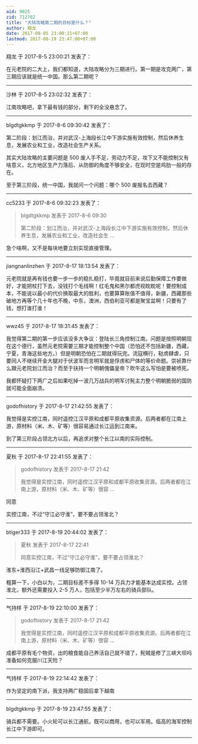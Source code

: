 ```yaml
---
aid: 9025
zid: 712702
title: "大陆攻略第二期的目标是什么？"
author: 翔龙
date: 2017-08-05 23:00:21+07:00
lastmod: 2017-08-19 23:47:00+07:00
---
```


翔龙 于 2017-8-5 23:00:21 发表了：

在元老院的二大上，我们都知道，大陆攻略分为三期进行。第一期是攻克两广，第三期应该就是统一中国。那么第二期呢？

---

沙林 于 2017-8-5 23:02:32 发表了：

江南攻略吧，拿下最有钱的部分，剩下的全没悬念了。

---

blgdtgkkmp 于 2017-8-6 09:30:42 发表了：

第二阶段：划江而治，并对武汉-上海段长江中下游实施有效控制，然后休养生息，发展农业和工业，改造社会生产关系。

其实大陆攻略的主要问题是 500 废人手不足，劳动力不足，攻下又不能控制又有啥意义，北方地区生产力落后、从防御的角度不够安全，在现时空是鸡肋一般的存在。

至于第三阶段，统一中国，我就问一个问题：哪个 500 废报名去西藏？

---

cc5233 于 2017-8-6 09:32:23 发表了：

> blgdtgkkmp 发表于 2017-8-6 09:30
>
> 第二阶段：划江而治，并对武汉-上海段长江中下游实施有效控制，然后休养生息，发展农业和工业，改造社会生 ...

急个啥啊，又不是每块地要立刻实现直接管理。

---

jiangnanlinzhen 于 2017-8-17 18:13:54 发表了：

元老院就是再有钱也要一步一步的稳扎稳打，毕竟就目前来说后勤保障工作要做好，才能把杖打下去，没钱打个毛线啊！红毛鬼和黑尔都虎视眈眈呢！要控制成本，不能说以最小的代价换取最大的胜利，也要算算账值不值得，新疆，西藏那些破地方再等个几十年也不晚，中东，澳洲，西伯利亚可都是聚宝盆啊！只要有了钱，想打谁打谁！

---

wwz45 于 2017-8-17 18:31:45 发表了：

我觉得第二期的第一步应该没多大争议：登陆长三角控制江南。问题是按照明朝现在这个德行，虽然元老院需要三期才能控制整个中国（恐怕还不包括新疆，西藏，宁夏，青海这些地方。）但是明朝恐怕在二期就得玩完。流寇横行，鞑虏肆虐，只要同人不继续开金大腿对于伏波军而言明军就是俘虏和尸体的等价命题。崇祯靠什么跟元老院划江而治？而至于扶持一个明朝傀儡皇帝？吹牛这么写怕是要被喷死。

我都怀疑打下两广之后如果吃掉一波几万战兵的明军讨髡主力整个明朝脆弱的国防就可能全面崩溃。

---

godofhistory 于 2017-8-17 21:42:55 发表了：

我觉得是实控江南，同时遥控江汉平原和成都平原收集资源。后两者都在江南上游，原材料（米、木、矿等）很容易通过长江运到江南来。

到了第三阶段占领北方以后，再追求对整个长江以南的实际控制。

---

夏秋 于 2017-8-17 22:41:55 发表了：

> godofhistory 发表于 2017-8-17 21:42
>
> 我觉得是实控江南，同时遥控江汉平原和成都平原收集资源。后两者都在江南上游，原材料（米、木、矿等）很容 ...

同意

实控江南，不过“守江必守淮”，要不要占领淮北？

---

btiger333 于 2017-8-19 20:44:02 发表了：

> 夏秋 发表于 2017-8-17 22:41
>
> 同意实控江南，不过“守江必守淮”，要不要占领淮北？

淮东+淮西沿江+武昌一线足够防御江南了。

粗算一下，小白以为，二期目标差不多得 10-14 万兵力才能基本达成实控。占领淮北，额外还需要投入 2-5 万人，包括至少半万左右的骑兵部队。

---

气持样 于 2017-8-19 22:10:00 发表了：

> godofhistory 发表于 2017-8-17 21:42
>
> 我觉得是实控江南，同时遥控江汉平原和成都平原收集资源。后两者都在江南上游，原材料（米、木、矿等）很容 ...

成都平原有毛个物资，出的粮食能自己养活自己就不错了，髡贼是修了三峡大坝吗准备如何克服川江天险？

---

气持样 于 2017-8-19 22:14:42 发表了：

作为坚定的南下派，我支持两广稳固后拿下越南

---

blgdtgkkmp 于 2017-8-19 23:47:55 发表了：

骑兵都不需要。小火轮可以长江通航，既可以商用，也可以军用。临高的海军控制长江中下游即可。

---
